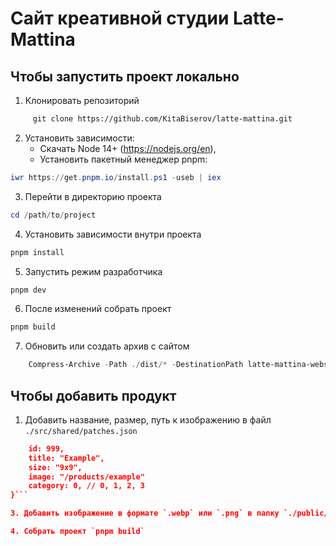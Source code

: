 # Сайт креативной студии Latte-Mattina

## Чтобы запустить проект локально

1. Клонировать репозиторий

```bash
     git clone https://github.com/KitaBiserov/latte-mattina.git
```

2. Установить зависимости:
   - Скачать Node 14+ (https://nodejs.org/en),
   - Установить пакетный менеджер pnpm:

```PowerShell
iwr https://get.pnpm.io/install.ps1 -useb | iex
```

3. Перейти в директорию проекта

```PowerShell
cd /path/to/project
```

4.  Установить зависимости внутри проекта

```PowerShell
pnpm install
```

5. Запустить режим разработчика

```PowerShell
pnpm dev
```

6. После изменений собрать проект

```Powershell
pnpm build
```

7. Обновить или создать архив с сайтом

```PowerShell
	Compress-Archive -Path ./dist/* -DestinationPath latte-mattina-website.zip -Update
```

## Чтобы добавить продукт

1. Добавить название, размер, путь к изображению в файл `./src/shared/patches.json`

````JSON {
    id: 999,
    title: "Example",
    size: "9x9",
    image: "/products/example"
    category: 0, // 0, 1, 2, 3
}```

3. Добавить изображение в формате `.webp` или `.png` в папку `./public/products/` (Пример: `./public/products/example`)

4. Собрать проект `pnpm build`

